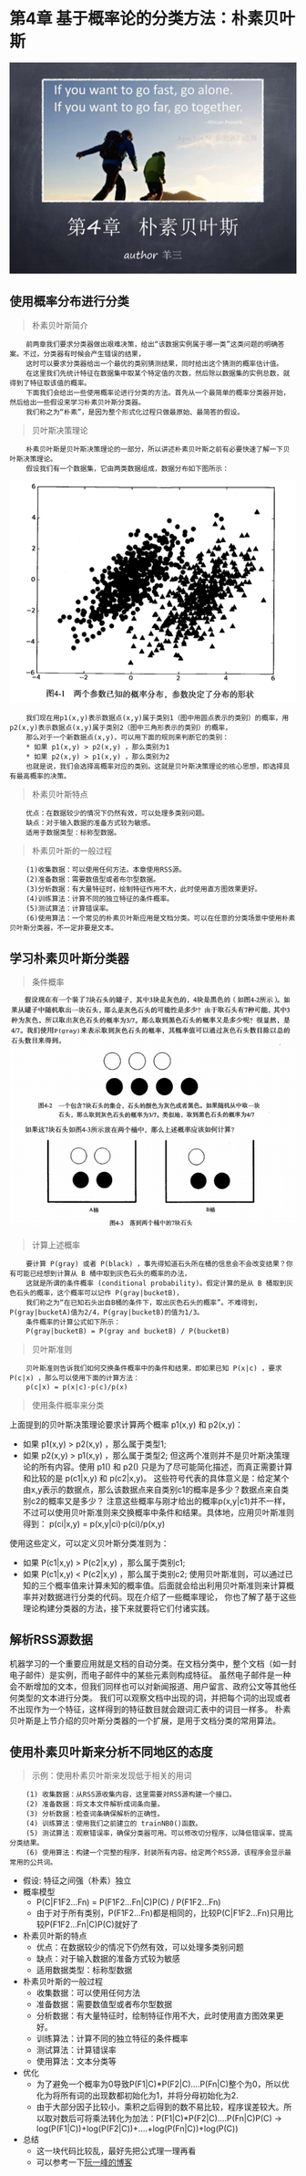    
# 第4章 基于概率论的分类方法：朴素贝叶斯
<script type="text/javascript" src="http://cdn.mathjax.org/mathjax/latest/MathJax.js?config=default"></script>

![朴素贝叶斯_首页](/images/4.NaiveBayesian/朴素贝叶斯_首页.png "朴素贝叶斯首页")

## 使用概率分布进行分类

> 朴素贝叶斯简介

```
    前两章我们要求分类器做出艰难决策，给出“该数据实例属于哪一类”这类问题的明确答案。不过，分类器有时候会产生错误的结果，
    这时可以要求分类器给出一个最优的类别猜测结果，同时给出这个猜测的概率估计值。
    在这里我们先统计特征在数据集中取某个特定值的次数，然后除以数据集的实例总数，就得到了特征取该值的概率。
    下面我们会给出一些使用概率论进行分类的方法。首先从一个最简单的概率分类器开始，然后给出一些假设来学习朴素贝叶斯分类器。
    我们称之为“朴素”，是因为整个形式化过程只做最原始、最简答的假设。
```

> 贝叶斯决策理论

```
    朴素贝叶斯是贝叶斯决策理论的一部分，所以讲述朴素贝叶斯之前有必要快速了解一下贝叶斯决策理论。
    假设我们有一个数据集，它由两类数据组成，数据分布如下图所示：
```

![朴素贝叶斯示例数据分布](/images/4.NaiveBayesian/朴素贝叶斯示例数据分布.png "参数已知的概率分布")

```
    我们现在用p1(x,y)表示数据点(x,y)属于类别1（图中用圆点表示的类别）的概率，用p2(x,y)表示数据点(x,y)属于类别2（图中三角形表示的类别）的概率，
    那么对于一个新数据点(x,y)，可以用下面的规则来判断它的类别：
    * 如果 p1(x,y) > p2(x,y) ，那么类别为1
    * 如果 p2(x,y) > p1(x,y) ，那么类别为2
    也就是说，我们会选择高概率对应的类别。这就是贝叶斯决策理论的核心思想，即选择具有最高概率的决策。
```

> 朴素贝叶斯特点

```
    优点：在数据较少的情况下仍然有效，可以处理多类别问题。
    缺点：对于输入数据的准备方式较为敏感。
    适用于数据类型：标称型数据。
```

> 朴素贝叶斯的一般过程

```
    (1)收集数据：可以使用任何方法。本章使用RSS源。
    (2)准备数据：需要数值型或者布尔型数据。
    (3)分析数据：有大量特征时，绘制特征作用不大，此时使用直方图效果更好。
    (4)训练算法：计算不同的独立特征的条件概率。
    (5)测试算法：计算错误率。
    (6)使用算法：一个常见的朴素贝叶斯应用是文档分类。可以在任意的分类场景中使用朴素贝叶斯分类器，不一定非要是文本。
```

## 学习朴素贝叶斯分类器

> 条件概率

![条件概率石头示例](/images/4.NaiveBayesian/贝叶斯条件概率.png "条件概率石头示例")

> 计算上述概率

```
    要计算 P(gray) 或者 P(black) ，事先得知道石头所在桶的信息会不会改变结果？你有可能已经想到计算从 B 桶中取到灰色石头的概率的办法，
    这就是所谓的条件概率 (conditional probability)。假定计算的是从 B 桶取到灰色石头的概率，这个概率可以记作 P(gray|bucketB)，
    我们称之为“在已知石头出自B桶的条件下，取出灰色石头的概率”。不难得到，P(gray|bucketA)值为2/4，P(gray|bucketB)的值为1/3。
    条件概率的计算公式如下所示：
    P(gray|bucketB) = P(gray and bucketB) / P(bucketB)
```
> 贝叶斯准则

```
    贝叶斯准则告诉我们如何交换条件概率中的条件和结果，即如果已知 P(x|c) ，要求 P(c|x) ，那么可以使用下面的计算方法：
    p(c|x) = p(x|c)·p(c)/p(x)
```

> 使用条件概率来分类

上面提到的贝叶斯决策理论要求计算两个概率 p1(x,y) 和 p2(x,y)：
* 如果 p1(x,y) > p2(x,y) ，那么属于类型1;
* 如果 p2(x,y) > p1(x,y) ，那么属于类型2;
但这两个准则并不是贝叶斯决策理论的所有内容。使用 p1() 和 p2() 只是为了尽可能简化描述，而真正需要计算和比较的是 p(c1|x,y) 和 p(c2|x,y)。
这些符号代表的具体意义是：给定某个由x,y表示的数据点，那么该数据点来自类别c1的概率是多少？数据点来自类别c2的概率又是多少？
注意这些概率与刚才给出的概率p(x,y|c1)并不一样，不过可以使用贝叶斯准则来交换概率中条件和结果。具体地，应用贝叶斯准则得到：
p(ci|x,y) = p(x,y|ci)·p(ci)/p(x,y)

使用这些定义，可以定义贝叶斯分类准则为：
* 如果 P(c1|x,y) > P(c2|x,y) ，那么属于类别c1;
* 如果 P(c1|x,y) < P(c2|x,y) ，那么属于类别c2;
使用贝叶斯准则，可以通过已知的三个概率值来计算未知的概率值。后面就会给出利用贝叶斯准则来计算概率并对数据进行分类的代码。现在介绍了一些概率理论，
你也了解了基于这些理论构建分类器的方法，接下来就要将它们付诸实践。 

## 解析RSS源数据

机器学习的一个重要应用就是文档的自动分类。在文档分类中，整个文档（如一封电子邮件）是实例，而电子邮件中的某些元素则构成特征。
虽然电子邮件是一种会不断增加的文本，但我们同样也可以对新闻报道、用户留言、政府公文等其他任何类型的文本进行分类。
我们可以观察文档中出现的词，并把每个词的出现或者不出现作为一个特征，这样得到的特征数目就会跟词汇表中的词目一样多。
朴素贝叶斯是上节介绍的贝叶斯分类器的一个扩展，是用于文档分类的常用算法。

## 使用朴素贝叶斯来分析不同地区的态度

> 示例：使用朴素贝叶斯来发现低于相关的用词

```
    (1) 收集数据：从RSS源收集内容，这里需要对RSS源构建一个接口。
    (2) 准备数据：将文本文件解析成词条向量。
    (3) 分析数据：检查词条确保解析的正确性。
    (4) 训练算法：使用我们之前建立的 trainNB0()函数。
    (5) 测试算法：观察错误率，确保分类器可用。可以修改切分程序，以降低错误率，提高分类结果。
    (6) 使用算法：构建一个完整的程序，封装所有内容。给定两个RSS源，该程序会显示最常用的公共词。
```

* 假设: 特征之间强（朴素）独立
* 概率模型
    * P(C|F1F2...Fn) = P(F1F2...Fn|C)P(C) / P(F1F2...Fn)
   * 由于对于所有类别，P(F1F2...Fn)都是相同的，比较P(C|F1F2...Fn)只用比较P(F1F2...Fn|C)P(C)就好了
* 朴素贝叶斯的特点
    * 优点：在数据较少的情况下仍然有效，可以处理多类别问题
    * 缺点：对于输入数据的准备方式较为敏感
    * 适用数据类型：标称型数据
* 朴素贝叶斯的一般过程
    * 收集数据：可以使用任何方法
    * 准备数据：需要数值型或者布尔型数据
    * 分析数据：有大量特征时，绘制特征作用不大，此时使用直方图效果更好。
    * 训练算法：计算不同的独立特征的条件概率
    * 测试算法：计算错误率
    * 使用算法：文本分类等
*  优化
    * 为了避免一个概率为0导致P(F1|C)*P(F2|C)....P(Fn|C)整个为0，所以优化为将所有词的出现数都初始化为1，并将分母初始化为2.
    * 由于大部分因子比较小，乘积之后得到的数不易比较，程序误差较大。所以取对数后可将乘法转化为加法：P(F1|C)*P(F2|C)....P(Fn|C)P(C) -> log(P(F1|C))+log(P(F2|C))+....+log(P(Fn|C))+log(P(C))
* 总结
    * 这一块代码比较乱，最好先把公式理一理再看
    * 可以参考一下[阮一峰的博客](http://www.ruanyifeng.com/blog/2013/12/naive_bayes_classifier.html)
